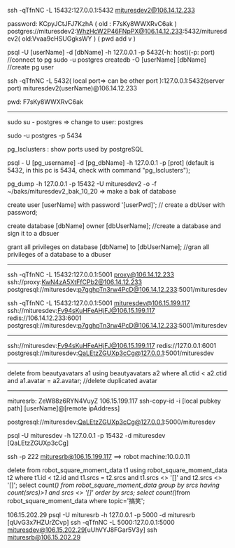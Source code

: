 
ssh -qTfnNC -L 15432:127.0.0.1:5432 mituresdev2@106.14.12.233   

password: KCpyJCtJFJ7KzhA ( old : F7sKy8WWXRvC6ak )
postgres://mituresdev2:WhzHcW2P46FNpPX@106.14.12.233:5432/mituresdev2( old:Vvaa9cHSUGgksWY )
( pwd add v )

psql -U [userName] -d [dbName] -h 127.0.0.1 -p 5432(-h: host)(-p: port) //connect to pg
sudo -u postgres createdb -O [userName] [dbName] //create pg user

ssh -qTfnNC -L 5432( local port=> can be other port ):127.0.0.1:5432(server port) mituresdev2(userName)@106.14.12.233   

pwd: F7sKy8WWXRvC6ak

--------------------------------------------------------

 sudo su - postgres 
=> change to user: postgres

sudo -u postgres -p 5434

pg_lsclusters : show ports used by postgreSQL

psql - U [pg_username] -d [pg_dbName] -h 127.0.0.1 -p [prot] 
(default is 5432, in this pc is 5434, check with command "pg_lsclusters");

pg_dump -h 127.0.0.1 -p 15432 -U mituresdev2 -o -f ~/baks/mituresdev2_bak_10_20 => make a bak of database

create user [userName] with password '[userPwd]';
// create a dbUser with password; 

create database [dbName] owner [dbUserName]; 
//create a database and sign it to a dbsuer

grant all privileges on database [dbName] to [dbUserName]; 
//gran all privileges of a database to a dbuser

------------------------------------------------------------
ssh -qTfnNC -L 15432:127.0.0.1:5001 proxy@106.14.12.233
ssh://proxy:KwN4zA5XtFfCPb2@106.14.12.233
postgresql://mituresdev:p7gghpTn3rw4PcD@106.14.12.233:5001/mituresdev

ssh -qTfnNC -L 15432:127.0.0.1:5001 mituresdev@106.15.199.117
ssh://mituresdev:Fv94sKuHFeAHjFJ@106.15.199.117
redis://106.14.12.233:6001
postgresql://mituresdev:p7gghpTn3rw4PcD@106.14.12.233:5001/mituresdev


----------------------------------------------
ssh://mituresdev:Fv94sKuHFeAHjFJ@106.15.199.117
redis://127.0.0.1:6001
postgresql://mituresdev:QaLEtzZGUXp3cCg@127.0.0.1:5001/mituresdev

-----------------------------------------------------
delete from beautyavatars a1 using beautyavatars a2
where a1.ctid < a2.ctid and a1.avatar = a2.avatar;
//delete duplicated avatar

-------------------------------------------
mituresrb: ZeW88z6RYN4VuyZ 106.15.199.117
ssh-copy-id -i [local pubkey path] [userName]@[remote ipAddress]


postgresql://mituresdev:QaLEtzZGUXp3cCg@127.0.0.1:5000/mituresdev


psql -U mituresdev -h 127.0.0.1 -p 15432 -d mituresdev [QaLEtzZGUXp3cCg]

ssh -p 222 mituresrb@106.15.199.117 ==> robot machine:10.0.0.11

delete from robot_square_moment_data t1 using robot_square_moment_data t2 where t1.id < t2.id and t1.srcs = t2.srcs and t1.srcs <> '[]' and t2.srcs <> '[]';
select count(*) from robot_square_moment_data group by srcs having count(srcs)>1 and srcs <> '[]' order by srcs;
select count(*)from robot_square_moment_data where topic='搞笑';

106.15.202.29
psql -U mituresrb -h 127.0.0.1 -p 5000 -d mituresrb [qUvG3x7HZUrZCvp]
ssh -qTfnNC -L 5000:127.0.0.1:5000 mituresdev@106.15.202.29[uUhVYJ8FGar5V3y]
ssh mituresrb@106.15.202.29